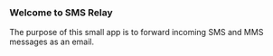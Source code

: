 ### Welcome to SMS Relay

The purpose of this small app is to forward incoming SMS and MMS messages as an email.
